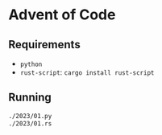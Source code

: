 # Advent of Code

## Requirements
- `python`
- `rust-script`: `cargo install rust-script`

## Running

```bash
./2023/01.py
./2023/01.rs
```
